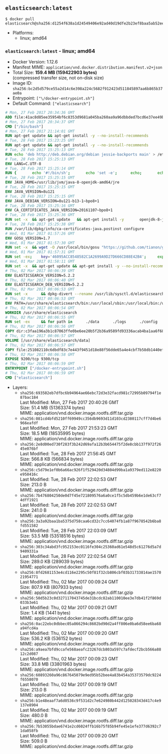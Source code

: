 ## `elasticsearch:latest`

```console
$ docker pull elasticsearch@sha256:d1254f638a1d24549406e92ad40d19dfe2b23ef8baa5ab52ee926ef0d6fc6ee8
```

-	Platforms:
	-	linux; amd64

### `elasticsearch:latest` - linux; amd64

-	Docker Version: 1.12.6
-	Manifest MIME: `application/vnd.docker.distribution.manifest.v2+json`
-	Total Size: **159.4 MB (159422903 bytes)**  
	(compressed transfer size, not on-disk size)
-	Image ID: `sha256:bc2d5d579ce55a2d14c6e398a224c5682f912423d511845897aa6b865b37ae0a`
-	Entrypoint: `["\/docker-entrypoint.sh"]`
-	Default Command: `["elasticsearch"]`

```dockerfile
# Mon, 27 Feb 2017 20:34:36 GMT
ADD file:41ac8d85ee35954bf6c8353d9681a045ba260aa9a96dbbded7bcd6e37ee49bea in / 
# Mon, 27 Feb 2017 20:34:37 GMT
CMD ["/bin/bash"]
# Mon, 27 Feb 2017 21:14:01 GMT
RUN apt-get update && apt-get install -y --no-install-recommends 		ca-certificates 		curl 		wget 	&& rm -rf /var/lib/apt/lists/*
# Tue, 28 Feb 2017 15:23:25 GMT
RUN apt-get update && apt-get install -y --no-install-recommends 		bzip2 		unzip 		xz-utils 	&& rm -rf /var/lib/apt/lists/*
# Tue, 28 Feb 2017 15:25:13 GMT
RUN echo 'deb http://deb.debian.org/debian jessie-backports main' > /etc/apt/sources.list.d/jessie-backports.list
# Tue, 28 Feb 2017 15:25:13 GMT
ENV LANG=C.UTF-8
# Tue, 28 Feb 2017 15:25:14 GMT
RUN { 		echo '#!/bin/sh'; 		echo 'set -e'; 		echo; 		echo 'dirname "$(dirname "$(readlink -f "$(which javac || which java)")")"'; 	} > /usr/local/bin/docker-java-home 	&& chmod +x /usr/local/bin/docker-java-home
# Tue, 28 Feb 2017 15:25:15 GMT
ENV JAVA_HOME=/usr/lib/jvm/java-8-openjdk-amd64/jre
# Tue, 28 Feb 2017 15:25:15 GMT
ENV JAVA_VERSION=8u121
# Tue, 28 Feb 2017 15:25:15 GMT
ENV JAVA_DEBIAN_VERSION=8u121-b13-1~bpo8+1
# Tue, 28 Feb 2017 15:25:16 GMT
ENV CA_CERTIFICATES_JAVA_VERSION=20161107~bpo8+1
# Tue, 28 Feb 2017 15:25:36 GMT
RUN set -x 	&& apt-get update 	&& apt-get install -y 		openjdk-8-jre-headless="$JAVA_DEBIAN_VERSION" 		ca-certificates-java="$CA_CERTIFICATES_JAVA_VERSION" 	&& rm -rf /var/lib/apt/lists/* 	&& [ "$JAVA_HOME" = "$(docker-java-home)" ]
# Tue, 28 Feb 2017 15:25:38 GMT
RUN /var/lib/dpkg/info/ca-certificates-java.postinst configure
# Wed, 01 Mar 2017 01:57:26 GMT
ENV GOSU_VERSION=1.7
# Wed, 01 Mar 2017 01:57:30 GMT
RUN set -x 	&& wget -O /usr/local/bin/gosu "https://github.com/tianon/gosu/releases/download/$GOSU_VERSION/gosu-$(dpkg --print-architecture)" 	&& wget -O /usr/local/bin/gosu.asc "https://github.com/tianon/gosu/releases/download/$GOSU_VERSION/gosu-$(dpkg --print-architecture).asc" 	&& export GNUPGHOME="$(mktemp -d)" 	&& gpg --keyserver ha.pool.sks-keyservers.net --recv-keys B42F6819007F00F88E364FD4036A9C25BF357DD4 	&& gpg --batch --verify /usr/local/bin/gosu.asc /usr/local/bin/gosu 	&& rm -r "$GNUPGHOME" /usr/local/bin/gosu.asc 	&& chmod +x /usr/local/bin/gosu 	&& gosu nobody true
# Wed, 01 Mar 2017 01:57:31 GMT
RUN set -ex; 	key='46095ACC8548582C1A2699A9D27D666CD88E42B4'; 	export GNUPGHOME="$(mktemp -d)"; 	gpg --keyserver ha.pool.sks-keyservers.net --recv-keys "$key"; 	gpg --export "$key" > /etc/apt/trusted.gpg.d/elastic.gpg; 	rm -r "$GNUPGHOME"; 	apt-key list
# Wed, 01 Mar 2017 01:58:11 GMT
RUN set -x 	&& apt-get update && apt-get install -y --no-install-recommends apt-transport-https && rm -rf /var/lib/apt/lists/* 	&& echo 'deb https://artifacts.elastic.co/packages/5.x/apt stable main' > /etc/apt/sources.list.d/elasticsearch.list
# Thu, 02 Mar 2017 00:06:39 GMT
ENV ELASTICSEARCH_VERSION=5.2.2
# Thu, 02 Mar 2017 00:06:40 GMT
ENV ELASTICSEARCH_DEB_VERSION=5.2.2
# Thu, 02 Mar 2017 00:06:53 GMT
RUN set -x 		&& dpkg-divert --rename /usr/lib/sysctl.d/elasticsearch.conf 		&& apt-get update 	&& apt-get install -y --no-install-recommends "elasticsearch=$ELASTICSEARCH_DEB_VERSION" 	&& rm -rf /var/lib/apt/lists/*
# Thu, 02 Mar 2017 00:06:53 GMT
ENV PATH=/usr/share/elasticsearch/bin:/usr/local/sbin:/usr/local/bin:/usr/sbin:/usr/bin:/sbin:/bin
# Thu, 02 Mar 2017 00:06:54 GMT
WORKDIR /usr/share/elasticsearch
# Thu, 02 Mar 2017 00:06:55 GMT
RUN set -ex 	&& for path in 		./data 		./logs 		./config 		./config/scripts 	; do 		mkdir -p "$path"; 		chown -R elasticsearch:elasticsearch "$path"; 	done
# Thu, 02 Mar 2017 00:06:56 GMT
COPY dir:c3faa196a3b1c87063ffe0be6ee20b5f2b36a9589fd93336acab4ba1aa6f6855 in ./config 
# Thu, 02 Mar 2017 00:06:57 GMT
VOLUME [/usr/share/elasticsearch/data]
# Thu, 02 Mar 2017 00:06:57 GMT
COPY file:251082110c6dbdf83c7e443f9451d18e88f56dde65a4e4cbf7b58db1440ef558 in / 
# Thu, 02 Mar 2017 00:06:58 GMT
EXPOSE 9200/tcp 9300/tcp
# Thu, 02 Mar 2017 00:06:59 GMT
ENTRYPOINT ["/docker-entrypoint.sh"]
# Thu, 02 Mar 2017 00:06:59 GMT
CMD ["elasticsearch"]
```

-	Layers:
	-	`sha256:693502eb7dfbc6b94964ae66ebc72d3e32facd981c72995b09794f1e87bac184`  
		Last Modified: Mon, 27 Feb 2017 20:40:26 GMT  
		Size: 51.4 MB (51363374 bytes)  
		MIME: application/vnd.docker.image.rootfs.diff.tar.gzip
	-	`sha256:081cd4bfd5210ff69949cc356db9693d11d103cd2380117cff7d4be6966eafdf`  
		Last Modified: Mon, 27 Feb 2017 21:53:23 GMT  
		Size: 18.5 MB (18535995 bytes)  
		MIME: application/vnd.docker.image.rootfs.diff.tar.gzip
	-	`sha256:2e8d00ed730f283f3b242d69afa12b3b654475f2de8cbb137f972f2645e076bf`  
		Last Modified: Tue, 28 Feb 2017 21:56:45 GMT  
		Size: 566.8 KB (566834 bytes)  
		MIME: application/vnd.docker.image.rootfs.diff.tar.gzip
	-	`sha256:c5d79e1ef0b6a66ac926f1f529420d34804d99ba1a9379ed112e8220e958416c`  
		Last Modified: Tue, 28 Feb 2017 22:02:53 GMT  
		Size: 213.0 B  
		MIME: application/vnd.docker.image.rootfs.diff.tar.gzip
	-	`sha256:7b476804250de0d7f45e721809576a6a0ce1f5c5db459b6e1de63cf74dff1921`  
		Last Modified: Tue, 28 Feb 2017 22:02:53 GMT  
		Size: 241.0 B  
		MIME: application/vnd.docker.image.rootfs.diff.tar.gzip
	-	`sha256:3a3a92baa1ba5375d758caa6cd32c7cc64074fb1a87f9678542b6ba8fd551582`  
		Last Modified: Tue, 28 Feb 2017 22:03:09 GMT  
		Size: 53.5 MB (53518516 bytes)  
		MIME: application/vnd.docker.image.rootfs.diff.tar.gzip
	-	`sha256:303c34abd3fc952153ec0116fe304c25360ad61e548d5c61276d5a7d9409331a`  
		Last Modified: Tue, 28 Feb 2017 22:02:54 GMT  
		Size: 289.0 KB (289039 bytes)  
		MIME: application/vnd.docker.image.rootfs.diff.tar.gzip
	-	`sha256:8fd2681153e4cd116e2295c50f81f32cb806cbf03b31733814ae157021954771`  
		Last Modified: Thu, 02 Mar 2017 00:09:24 GMT  
		Size: 807.9 KB (807933 bytes)  
		MIME: application/vnd.docker.image.rootfs.diff.tar.gzip
	-	`sha256:50d5b23c0d327117043745de31bcdc82ab110010ee3e7db41f2f869d033b3e61`  
		Last Modified: Thu, 02 Mar 2017 00:09:21 GMT  
		Size: 1.4 KB (1441 bytes)  
		MIME: application/vnd.docker.image.rootfs.diff.tar.gzip
	-	`sha256:0ac22ebc0dbbec05a866294c8602bd90d2a4ff806e0ba6d58ee6ba68a94fcd4a`  
		Last Modified: Thu, 02 Mar 2017 00:09:20 GMT  
		Size: 536.2 KB (536152 bytes)  
		MIME: application/vnd.docker.image.rootfs.diff.tar.gzip
	-	`sha256:a9aea7bfd9ccafe568aeafc23267dcb803a597c7afdecf2bcb566a8812c2d087`  
		Last Modified: Thu, 02 Mar 2017 00:09:23 GMT  
		Size: 33.8 MB (33801963 bytes)  
		MIME: application/vnd.docker.image.rootfs.diff.tar.gzip
	-	`sha256:60893260a96c867645079e9ed95b52bee4a83b454a35373579dc9224f6558070`  
		Last Modified: Thu, 02 Mar 2017 00:09:19 GMT  
		Size: 213.0 B  
		MIME: application/vnd.docker.image.rootfs.diff.tar.gzip
	-	`sha256:b1e48eaaf7a6d0536c9f531d2c7e624980b442d125028343d417c4e9137e8904`  
		Last Modified: Thu, 02 Mar 2017 00:09:19 GMT  
		Size: 480.0 B  
		MIME: application/vnd.docker.image.rootfs.diff.tar.gzip
	-	`sha256:7b53055bdae6741e2cd6024ffb16b75f85b94fe45e1efe377d6392c71da058fb`  
		Last Modified: Thu, 02 Mar 2017 00:09:20 GMT  
		Size: 509.0 B  
		MIME: application/vnd.docker.image.rootfs.diff.tar.gzip
